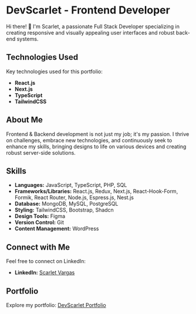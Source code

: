 # DevScarlet - Frontend Developer

Hi there! 👋 I'm Scarlet, a passionate Full Stack Developer specializing in creating responsive and visually appealing user interfaces and robust back-end systems.

## Technologies Used

Key technologies used for this portfolio:

- **React.js**
- **Next.js**
- **TypeScript**
- **TailwindCSS**

## About Me

Frontend & Backend development is not just my job; it's my passion. I thrive on challenges, embrace new technologies, and continuously seek to enhance my skills, bringing designs to life on various devices and creating robust server-side solutions.

## Skills

- **Languages:** JavaScript, TypeScript, PHP, SQL
- **Frameworks/Libraries:** React.js, Redux, Next.js, React-Hook-Form, Formik, React Router, Node.js, Espress.js, Nest.js
- **Database:** MongoDB, MySQL, PostgreSQL
- **Styling:** TailwindCSS, Bootstrap, Shadcn
- **Design Tools:** Figma
- **Version Control:** Git
- **Content Management:** WordPress

## Connect with Me

Feel free to connect on LinkedIn:

- **LinkedIn:** [Scarlet Vargas](https://www.linkedin.com/in/scarletvargas-systems-engineer/)

## Portfolio

Explore my portfolio: [DevScarlet Portfolio](https://devscarlet.vercel.app/)